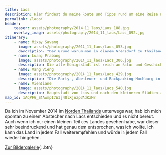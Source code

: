 ```yaml
---
title: Laos
description: Hier findest du meine Route und Tipps rund um eine Reise nach Laos. 
permalink: /laos/
header:
    teaser: assets/photography/2014_11_laos/Laos_188.jpg
    overlay_image: assets/photography/2014_11_laos/Laos_092.jpg
itinerary:
    - name: Mixay Savang
      image: assets/photography/2014_11_laos/Laos_053.jpg
      description: "Der Grund warum man in diesem Grenzdorf zu Thailand absteigt ist, dass die Boote ins Landesinnere früh am morgen losfahren und man so weniger Stress bei der Grenzüberquerung hat. Generell gibt es zwei Optionen: 2 Tage mit dem Slow Boat nach Luang Prabang, oder ca 7 Stunden mit dem Speed Boat, von dem eigentlich jeder abrät. Wer errät was ich genommen hab?"
    - name: Luang Prabang
      image: assets/photography/2014_11_laos/Laos_306.jpg
      description: Die alte Königsstadt ist reich an Natur und Geschichte. Mein Highlight waren die nahe gelegenen Kuang Si Wasserfälle, aber auch in der Stadt gibt es etliches zu entdecken, wie den Nachtmarkt oder den morgentlichen Almosengang der Mönche.
    - name: Vang Vieng
      image: assets/photography/2014_11_laos/Laos_429.jpg
      description: "Die Party-, Abenteuer- und Backpacking-Hochburg in Laos. Die Möglichkeiten sind fast unbegrenzt: Neben Heißluftballoonfahrten, gibt es auch etliche Höhlen zu erkunden oder Berge zu erklimmen. Auch sehr beliebt ist sich den Fluss entlang treiben zu lassen und bei Bars auf dem Weg anzuhalten. Wer es geruhsamer will, findet in der Stadt etliche Restaurants, in denen Friends in Dauerschleife läuft."
    - name: Vientiane
      image: assets/photography/2014_11_laos/Laos_540.jpg
      description: Hauptstadt von Laos und nach den kleineren Städten zuvor, wieder mehr Zivilisation. Mit dem Triumphbogen und einigen Tempeln hat es kulturell einiges zu bieten, auch wenn ich die vorherigen Stationen wegen deren grüner Umgebung und Gelassenheit immer vorziehen würde, trotzdem fand ich es eine schöne Stadt, in der man ein paar Tage bleiben kann.
map_id: 1AqPFG_S4AwmpI7W3j48lXjnzp3AdKzMr
---
```


Da ich im November 2014 im [Norden Thailands](/thailand/) unterwegs war, hab ich mich spontan zu einem Abstecher nach Laos entschieden und es nicht bereut. 
Auch wenn ich nur einen kleinen Teil des Landes gesehen habe, war dieser sehr beeindruckend und hat genau dem entsprochen, was ich wollte. 
Ich kann das Land in jedem Fall weiterempfehlen und würde in jedem Fall wieder hingehen.

[Zur Bildergalerie](/photography/laos-2014/){: .btn}
